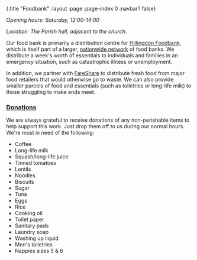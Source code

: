 {:title "Foodbank"
 :layout :page
 :page-index 0
 :navbar? false}

*Opening hours: Saturday, 12:00-14:00*

*Location: The Parish hall, adjacent to the church.*

Our food bank is primarily a distribution centre for [Hillingdon Foodbank](https://hillingdon.foodbank.org.uk/), which is itself part of a larger, [nationwide network](https://www.trusselltrust.org/) of food banks. We distribute a week's worth of essentials to individuals and families in an emergency situation, such as catastrophic illness or unemployment.

In addition, we partner with [FareShare](https://fareshare.org.uk/) to distribute fresh food from major food retailers that would otherwise go to waste. We can also provide smaller parcels of food and essentials (such as toiletries or long-life milk) to those struggling to make ends meet.

### [Donations](#donations)

We are always grateful to receive donations of any non-perishable items to help support this work. Just drop them off to us during our normal hours. We're most in need of the following:

 * Coffee
 * Long-life milk
 * Squash/long-life juice
 * Tinned tomatoes
 * Lentils
 * Noodles
 * Biscuits
 * Sugar
 * Tuna
 * Eggs
 * Rice
 * Cooking oil
 * Toilet paper
 * Sanitary pads
 * Laundry soap
 * Washing up liquid
 * Men's toiletries
 * Nappies sizes 5 & 6
